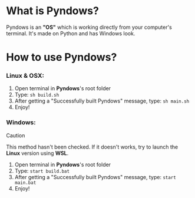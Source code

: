 # **What is Pyndows?**
Pyndows is an **"OS"** which is working directly from your computer's terminal. It's made on Python and has Windows look.
# **How to use Pyndows?**
### Linux & OSX:
1. Open terminal in **Pyndows**'s root folder
2. Type: `sh build.sh`
3. After getting a "Successfully built Pyndows" message, type: `sh main.sh`
4. Enjoy!

### Windows:
> [!CAUTION]
> This method hasn't been checked. If it doesn't works, try to launch the **Linux** version using **WSL**.
1. Open terminal in **Pyndows**'s root folder
2. Type: `start build.bat`
3. After getting a "Successfully built Pyndows" message, type: `start main.bat`
4. Enjoy!

